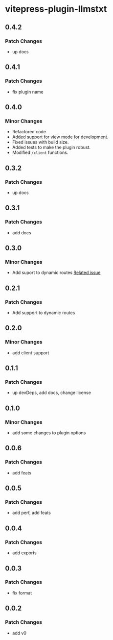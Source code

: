 # vitepress-plugin-llmstxt

## 0.4.2

### Patch Changes

- up docs

## 0.4.1

### Patch Changes

- fix plugin name

## 0.4.0

### Minor Changes

- Refactored code
- Added support for view mode for development.
- Fixed issues with build size.
- Added tests to make the plugin robust.
- Modified `/client` functions.

## 0.3.2

### Patch Changes

- up docs

## 0.3.1

### Patch Changes

- add docs

## 0.3.0

### Minor Changes

- Add suport to dynamic routes [Related issue](https://github.com/angelespejo/vitepress-plugin-llmstxt/issues/2)

## 0.2.1

### Patch Changes

- Add support to dynamic routes

## 0.2.0

### Minor Changes

- add client support

## 0.1.1

### Patch Changes

- up devDeps, add docs, change license

## 0.1.0

### Minor Changes

- add some changes to plugin options

## 0.0.6

### Patch Changes

- add feats

## 0.0.5

### Patch Changes

- add perf, add feats

## 0.0.4

### Patch Changes

- add exports

## 0.0.3

### Patch Changes

- fix format

## 0.0.2

### Patch Changes

- add v0
